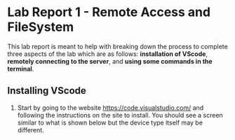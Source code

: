 # Lab Report 1 - Remote Access and FileSystem
This lab report is meant to help with breaking down the process to complete three aspects of the lab which are as follows: **installation of VScode**, **remotely connecting to the server**, and **using some commands in the terminal**.

## Installing VScode
1. Start by going to the website https://code.visualstudio.com/ and following the instructions on the site to install. You should see a screen similar to what is shown below but the device type itself may be different.
